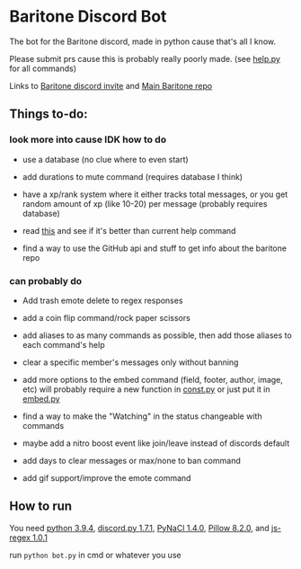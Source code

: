 # Baritone Discord Bot
The bot for the Baritone discord, made in python cause that's all I know.

Please submit prs cause this is probably really poorly made. (see [help.py](cogs/help.py) for all commands)

Links to [Baritone discord invite](https://discord.gg/s6fRBAUpmr) and [Main Baritone repo](https://github.com/cabaletta/baritone)

## Things to-do:

### look more into cause IDK how to do
* use a database (no clue where to even start)

* add durations to mute command (requires database I think)

* have a xp/rank system where it either tracks total messages, or you get random amount of xp (like 10-20) per message (probably requires database)

* read [this](https://gist.github.com/InterStella0/b78488fb28cadf279dfd3164b9f0cf96) and see if it's better than current help command

* find a way to use the GitHub api and stuff to get info about the baritone repo

### can probably do
* Add trash emote delete to regex responses

* add a coin flip command/rock paper scissors

* add aliases to as many commands as possible, then add those aliases to each command's help

* clear a specific member's messages only without banning

* add more options to the embed command (field, footer, author, image, etc) will probably require a new function in [const.py](cogs/const.py) or just put it in [embed.py](cogs/embed.py)

* find a way to make the "Watching" in the status changeable with commands

* maybe add a nitro boost event like join/leave instead of discords default

* add days to clear messages or max/none to ban command 

* add gif support/improve the emote command

## How to run

You need [python 3.9.4](https://www.python.org/downloads/), [discord.py 1.7.1](https://pypi.org/project/discord.py/), [PyNaCl 1.4.0](https://pypi.org/project/PyNaCl/), [Pillow 8.2.0](https://pypi.org/project/Pillow/), and [js-regex 1.0.1](https://pypi.org/project/js-regex/)

run `python bot.py` in cmd or whatever you use

